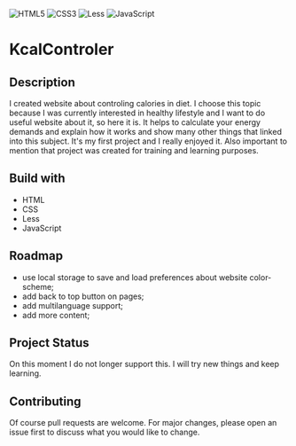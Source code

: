 ![HTML5](https://img.shields.io/badge/html5-%23E34F26.svg?style=for-the-badge&logo=html5&logoColor=white)
![CSS3](https://img.shields.io/badge/css3-%231572B6.svg?style=for-the-badge&logo=css3&logoColor=white)
![Less](https://img.shields.io/badge/less-2B4C80?style=for-the-badge&logo=less&logoColor=white)
![JavaScript](https://img.shields.io/badge/javascript-%23323330.svg?style=for-the-badge&logo=javascript&logoColor=%23F7DF1E)

# KcalControler

## Description
I created website about controling calories in diet. I choose this topic because I was currently interested in healthy lifestyle and I want to do useful website about it, so here it is.
It helps to calculate your energy demands and explain how it works and show many other things that linked into this subject. It's my first project and I really enjoyed it. Also important to mention that project was created for training and learning purposes.

## Build with
- HTML
- CSS
- Less
- JavaScript

## Roadmap
- use local storage to save and load preferences about website color-scheme;
- add back to top button on pages;
- add multilanguage support;
- add more content;

## Project Status
On this moment I do not longer support this. I will try new things and keep learning.

## Contributing
Of course pull requests are welcome. For major changes, please open an issue first to discuss what you would like to change.